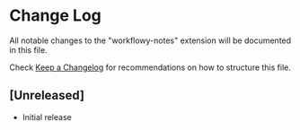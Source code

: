 # Change Log

All notable changes to the "workflowy-notes" extension will be documented in this file.

Check [Keep a Changelog](http://keepachangelog.com/) for recommendations on how to structure this file.

## [Unreleased]

- Initial release